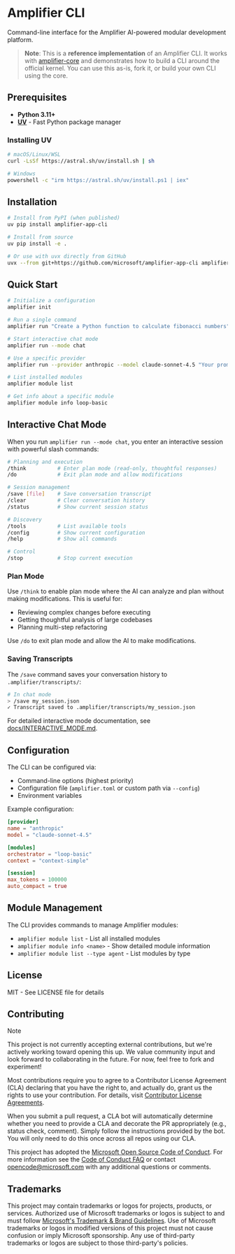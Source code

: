 # Amplifier CLI

Command-line interface for the Amplifier AI-powered modular development platform.

> **Note**: This is a **reference implementation** of an Amplifier CLI. It works with [amplifier-core](https://github.com/microsoft/amplifier-core) and demonstrates how to build a CLI around the official kernel. You can use this as-is, fork it, or build your own CLI using the core.

## Prerequisites

- **Python 3.11+**
- **[UV](https://github.com/astral-sh/uv)** - Fast Python package manager

### Installing UV

```bash
# macOS/Linux/WSL
curl -LsSf https://astral.sh/uv/install.sh | sh

# Windows
powershell -c "irm https://astral.sh/uv/install.ps1 | iex"
```

## Installation

```bash
# Install from PyPI (when published)
uv pip install amplifier-app-cli

# Install from source
uv pip install -e .

# Or use with uvx directly from GitHub
uvx --from git+https://github.com/microsoft/amplifier-app-cli amplifier --help
```

## Quick Start

```bash
# Initialize a configuration
amplifier init

# Run a single command
amplifier run "Create a Python function to calculate fibonacci numbers"

# Start interactive chat mode
amplifier run --mode chat

# Use a specific provider
amplifier run --provider anthropic --model claude-sonnet-4.5 "Your prompt"

# List installed modules
amplifier module list

# Get info about a specific module
amplifier module info loop-basic
```

## Interactive Chat Mode

When you run `amplifier run --mode chat`, you enter an interactive session with powerful slash commands:

```bash
# Planning and execution
/think          # Enter plan mode (read-only, thoughtful responses)
/do             # Exit plan mode and allow modifications

# Session management
/save [file]    # Save conversation transcript
/clear          # Clear conversation history
/status         # Show current session status

# Discovery
/tools          # List available tools
/config         # Show current configuration
/help           # Show all commands

# Control
/stop           # Stop current execution
```

### Plan Mode

Use `/think` to enable plan mode where the AI can analyze and plan without making modifications. This is useful for:
- Reviewing complex changes before executing
- Getting thoughtful analysis of large codebases
- Planning multi-step refactoring

Use `/do` to exit plan mode and allow the AI to make modifications.

### Saving Transcripts

The `/save` command saves your conversation history to `.amplifier/transcripts/`:

```bash
# In chat mode
> /save my_session.json
✓ Transcript saved to .amplifier/transcripts/my_session.json
```

For detailed interactive mode documentation, see [docs/INTERACTIVE_MODE.md](docs/INTERACTIVE_MODE.md).

## Configuration

The CLI can be configured via:
- Command-line options (highest priority)
- Configuration file (`amplifier.toml` or custom path via `--config`)
- Environment variables

Example configuration:
```toml
[provider]
name = "anthropic"
model = "claude-sonnet-4.5"

[modules]
orchestrator = "loop-basic"
context = "context-simple"

[session]
max_tokens = 100000
auto_compact = true
```

## Module Management

The CLI provides commands to manage Amplifier modules:

- `amplifier module list` - List all installed modules
- `amplifier module info <name>` - Show detailed module information
- `amplifier module list --type agent` - List modules by type

## License

MIT - See LICENSE file for details

## Contributing

> [!NOTE]
> This project is not currently accepting external contributions, but we're actively working toward opening this up. We value community input and look forward to collaborating in the future. For now, feel free to fork and experiment!

Most contributions require you to agree to a
Contributor License Agreement (CLA) declaring that you have the right to, and actually do, grant us
the rights to use your contribution. For details, visit [Contributor License Agreements](https://cla.opensource.microsoft.com).

When you submit a pull request, a CLA bot will automatically determine whether you need to provide
a CLA and decorate the PR appropriately (e.g., status check, comment). Simply follow the instructions
provided by the bot. You will only need to do this once across all repos using our CLA.

This project has adopted the [Microsoft Open Source Code of Conduct](https://opensource.microsoft.com/codeofconduct/).
For more information see the [Code of Conduct FAQ](https://opensource.microsoft.com/codeofconduct/faq/) or
contact [opencode@microsoft.com](mailto:opencode@microsoft.com) with any additional questions or comments.

## Trademarks

This project may contain trademarks or logos for projects, products, or services. Authorized use of Microsoft
trademarks or logos is subject to and must follow
[Microsoft's Trademark & Brand Guidelines](https://www.microsoft.com/legal/intellectualproperty/trademarks/usage/general).
Use of Microsoft trademarks or logos in modified versions of this project must not cause confusion or imply Microsoft sponsorship.
Any use of third-party trademarks or logos are subject to those third-party's policies.
